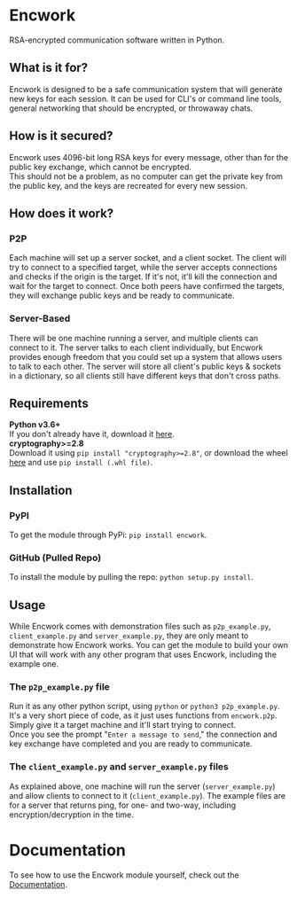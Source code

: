 # Encwork
RSA-encrypted communication software written in Python.

## What is it for?
Encwork is designed to be a safe communication system that will generate new keys for each session. It can be used for CLI's or command line tools, general networking that should be encrypted, or throwaway chats.

## How is it secured?
Encwork uses 4096-bit long RSA keys for every message, other than for the public key exchange, which cannot be encrypted.  
This should not be a problem, as no computer can get the private key from the public key, and the keys are recreated for every new session.

## How does it work?
### P2P
Each machine will set up a server socket, and a client socket. The client will try to connect to a specified target, while the server accepts connections and checks if the origin is the target. If it's not, it'll kill the connection and wait for the target to connect. Once both peers have confirmed the targets, they will exchange public keys and be ready to communicate.

### Server-Based
There will be one machine running a server, and multiple clients can connect to it. The server talks to each client individually, but Encwork provides enough freedom that you could set up a system that allows users to talk to each other. The server will store all client's public keys & sockets in a dictionary, so all clients still have different keys that don't cross paths.

## Requirements
**Python v3.6+**  
If you don't already have it, download it [here](https://www.python.org/downloads/).  
**cryptography>=2.8**  
Download it using `pip install "cryptography>=2.8"`, or download the wheel [here](https://pypi.org/project/cryptography/2.8/#files) and use `pip install (.whl file)`.

## Installation
### PyPI
To get the module through PyPi: `pip install encwork`.  
### GitHub (Pulled Repo)
To install the module by pulling the repo: `python setup.py install`.

## Usage
While Encwork comes with demonstration files such as `p2p_example.py`, `client_example.py` and `server_example.py`, they are only meant to demonstrate how Encwork works. You can get the module to build your own UI that will work with any other program that uses Encwork, including the example one.

### The `p2p_example.py` file
Run it as any other python script, using `python` or `python3 p2p_example.py`. It's a very short piece of code, as it just uses functions from `encwork.p2p`. Simply give it a target machine and it'll start trying to connect.  
Once you see the prompt "`Enter a message to send`," the connection and key exchange have completed and you are ready to communicate.

### The `client_example.py` and `server_example.py` files
As explained above, one machine will run the server (`server_example.py`) and allow clients to connect to it (`client_example.py`). The example files are for a server that returns ping, for one- and two-way, including encryption/decryption in the time.

# Documentation
To see how to use the Encwork module yourself, check out the [Documentation](https://github.com/MysteryBlokHed/Encwork/wiki).
